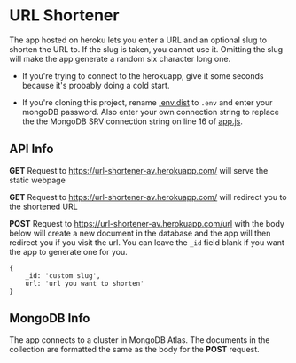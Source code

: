 # URL Shortener

The app hosted on heroku lets you enter a URL and an optional slug to shorten the URL to. If the slug is taken, you cannot use it. Omitting the slug will make the app generate a random six character long one.

* If you're trying to connect to the herokuapp, give it some seconds because it's probably doing a cold start.

* If you're cloning this project, rename [.env.dist](https://github.com/mrswagbhinav/url_shortener/blob/main/.env.dist) to `.env` and enter your mongoDB password. Also enter your own connection string to replace the the MongoDB SRV connection string on line 16 of [app.js](https://github.com/mrswagbhinav/url_shortener/blob/main/app.js).

## API Info

**GET** Request to https://url-shortener-av.herokuapp.com/ will serve the static webpage

**GET** Request to https://url-shortener-av.herokuapp.com/<slug> will redirect you to the shortened URL

**POST** Request to https://url-shortener-av.herokuapp.com/url with the body below will create a new document in the database and the app will then redirect you if you visit the url. You can leave the `_id` field blank if you want the app to generate one for you.

```
{
    _id: 'custom slug',
    url: 'url you want to shorten'
}
```

## MongoDB Info

The app connects to a cluster in MongoDB Atlas. The documents in the collection are formatted the same as the body for the **POST** request.
